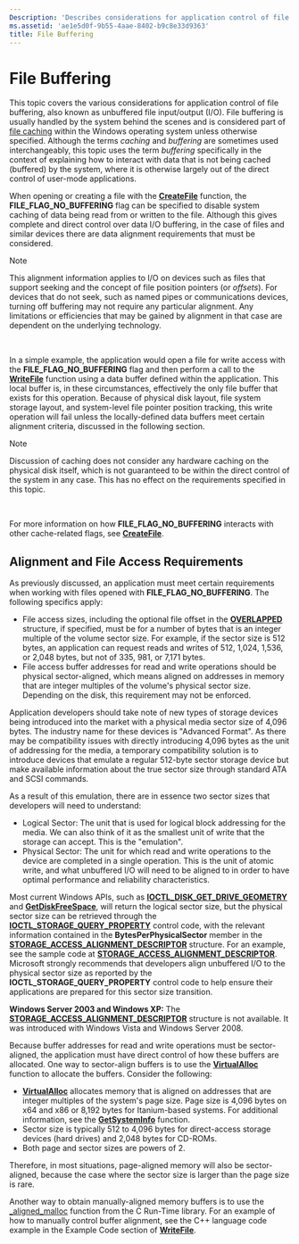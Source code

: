 ```yaml
---
Description: 'Describes considerations for application control of file buffering, also known as unbuffered file input/output (I/O).'
ms.assetid: 'ae1e5d0f-9b55-4aae-8402-b9c8e33d9363'
title: File Buffering
---
```


# File Buffering

This topic covers the various considerations for application control of file buffering, also known as unbuffered file input/output (I/O). File buffering is usually handled by the system behind the scenes and is considered part of [file caching](file-caching.md) within the Windows operating system unless otherwise specified. Although the terms *caching* and *buffering* are sometimes used interchangeably, this topic uses the term *buffering* specifically in the context of explaining how to interact with data that is not being cached (buffered) by the system, where it is otherwise largely out of the direct control of user-mode applications.

When opening or creating a file with the [**CreateFile**](createfile.md) function, the **FILE\_FLAG\_NO\_BUFFERING** flag can be specified to disable system caching of data being read from or written to the file. Although this gives complete and direct control over data I/O buffering, in the case of files and similar devices there are data alignment requirements that must be considered.

> [!Note]  
> This alignment information applies to I/O on devices such as files that support seeking and the concept of file position pointers (or *offsets*). For devices that do not seek, such as named pipes or communications devices, turning off buffering may not require any particular alignment. Any limitations or efficiencies that may be gained by alignment in that case are dependent on the underlying technology.

 

In a simple example, the application would open a file for write access with the **FILE\_FLAG\_NO\_BUFFERING** flag and then perform a call to the [**WriteFile**](writefile.md) function using a data buffer defined within the application. This local buffer is, in these circumstances, effectively the only file buffer that exists for this operation. Because of physical disk layout, file system storage layout, and system-level file pointer position tracking, this write operation will fail unless the locally-defined data buffers meet certain alignment criteria, discussed in the following section.

> [!Note]  
> Discussion of caching does not consider any hardware caching on the physical disk itself, which is not guaranteed to be within the direct control of the system in any case. This has no effect on the requirements specified in this topic.

 

For more information on how **FILE\_FLAG\_NO\_BUFFERING** interacts with other cache-related flags, see [**CreateFile**](createfile.md).

## Alignment and File Access Requirements

As previously discussed, an application must meet certain requirements when working with files opened with **FILE\_FLAG\_NO\_BUFFERING**. The following specifics apply:

-   File access sizes, including the optional file offset in the [**OVERLAPPED**](https://msdn.microsoft.com/library/windows/desktop/ms684342) structure, if specified, must be for a number of bytes that is an integer multiple of the volume sector size. For example, if the sector size is 512 bytes, an application can request reads and writes of 512, 1,024, 1,536, or 2,048 bytes, but not of 335, 981, or 7,171 bytes.
-   File access buffer addresses for read and write operations should be physical sector-aligned, which means aligned on addresses in memory that are integer multiples of the volume's physical sector size. Depending on the disk, this requirement may not be enforced.

Application developers should take note of new types of storage devices being introduced into the market with a physical media sector size of 4,096 bytes. The industry name for these devices is "Advanced Format". As there may be compatibility issues with directly introducing 4,096 bytes as the unit of addressing for the media, a temporary compatibility solution is to introduce devices that emulate a regular 512-byte sector storage device but make available information about the true sector size through standard ATA and SCSI commands.

As a result of this emulation, there are in essence two sector sizes that developers will need to understand:

-   Logical Sector: The unit that is used for logical block addressing for the media. We can also think of it as the smallest unit of write that the storage can accept. This is the "emulation".
-   Physical Sector: The unit for which read and write operations to the device are completed in a single operation. This is the unit of atomic write, and what unbuffered I/O will need to be aligned to in order to have optimal performance and reliability characteristics.

Most current Windows APIs, such as [**IOCTL\_DISK\_GET\_DRIVE\_GEOMETRY**](ioctl-disk-get-drive-geometry.md) and [**GetDiskFreeSpace**](getdiskfreespace.md), will return the logical sector size, but the physical sector size can be retrieved through the [**IOCTL\_STORAGE\_QUERY\_PROPERTY**](ioctl-storage-query-property.md) control code, with the relevant information contained in the **BytesPerPhysicalSector** member in the [**STORAGE\_ACCESS\_ALIGNMENT\_DESCRIPTOR**](storage-access-alignment-descriptor.md) structure. For an example, see the sample code at [**STORAGE\_ACCESS\_ALIGNMENT\_DESCRIPTOR**](storage-access-alignment-descriptor.md). Microsoft strongly recommends that developers align unbuffered I/O to the physical sector size as reported by the **IOCTL\_STORAGE\_QUERY\_PROPERTY** control code to help ensure their applications are prepared for this sector size transition.

**Windows Server 2003 and Windows XP:** The [**STORAGE\_ACCESS\_ALIGNMENT\_DESCRIPTOR**](storage-access-alignment-descriptor.md) structure is not available. It was introduced with Windows Vista and Windows Server 2008.

Because buffer addresses for read and write operations must be sector-aligned, the application must have direct control of how these buffers are allocated. One way to sector-align buffers is to use the [**VirtualAlloc**](https://msdn.microsoft.com/library/windows/desktop/aa366887) function to allocate the buffers. Consider the following:

-   [**VirtualAlloc**](https://msdn.microsoft.com/library/windows/desktop/aa366887) allocates memory that is aligned on addresses that are integer multiples of the system's page size. Page size is 4,096 bytes on x64 and x86 or 8,192 bytes for Itanium-based systems. For additional information, see the [**GetSystemInfo**](https://msdn.microsoft.com/library/windows/desktop/ms724381) function.
-   Sector size is typically 512 to 4,096 bytes for direct-access storage devices (hard drives) and 2,048 bytes for CD-ROMs.
-   Both page and sector sizes are powers of 2.

Therefore, in most situations, page-aligned memory will also be sector-aligned, because the case where the sector size is larger than the page size is rare.

Another way to obtain manually-aligned memory buffers is to use the [\_aligned\_malloc](Http://go.microsoft.com/fwlink/p/?linkid=116491) function from the C Run-Time library. For an example of how to manually control buffer alignment, see the C++ language code example in the Example Code section of [**WriteFile**](writefile.md).

 

 



